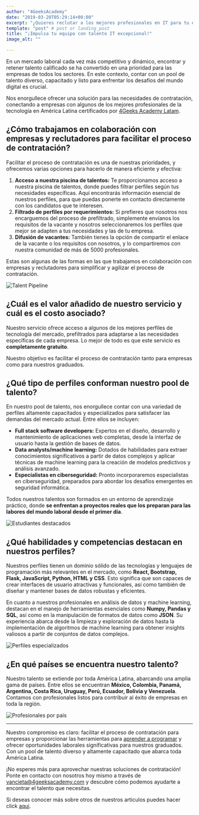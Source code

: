 ```yaml
---
author: "4GeeksAcademy"
date: "2019-03-20T05:29:14+00:00"
excerpt: "¿Quieres reclutar a los mejores profesionales en IT para tu empresa de forma sencilla? ¡Estás en el lugar correcto!"
template: "post" # post or landing_post
title: "¡Impulsa tu equipo con talento IT excepcional!"
image_alt: ""

---
```



En un mercado laboral cada vez más competitivo y dinámico, encontrar y retener talento calificado se ha convertido en una prioridad para las empresas de todos los sectores. En este contexto, contar con un pool de talento diverso, capacitado y listo para enfrentar los desafíos del mundo digital es crucial.

Nos enorgullece ofrecer una solución para las necesidades de contratación, conectando a empresas con algunos de los mejores profesionales de la tecnología en América Latina certificados por [4Geeks Academy Latam](https://www.linkedin.com/school/4geeks-academy-latino/).


## ¿Cómo trabajamos en colaboración con empresas y reclutadores para facilitar el proceso de contratación?

Facilitar el proceso de contratación es una de nuestras prioridades, y ofrecemos varias opciones para hacerlo de manera eficiente y efectiva:

1. **Acceso a nuestra piscina de talentos:** Te proporcionamos acceso a nuestra piscina de talentos, donde puedes filtrar perfiles según tus necesidades específicas. Aquí encontrarás información esencial de nuestros perfiles, para que puedas ponerte en contacto directamente con los candidatos que te interesen.
2. **Filtrado de perfiles por requerimientos:** Si prefieres que nosotros nos encarguemos del proceso de prefiltrado, simplemente envíanos los requisitos de la vacante y nosotros seleccionaremos los perfiles que mejor se adapten a tus necesidades y las de tu empresa.
3. **Difusión de vacantes:** También tienes la opción de compartir el enlace de la vacante o los requisitos con nosotros, y lo compartiremos con nuestra comunidad de más de 5000 profesionales.

Estas son algunas de las formas en las que trabajamos en colaboración con empresas y reclutadores para simplificar y agilizar el proceso de contratación.

![Talent Pipeline](https://breathecode.herokuapp.com/v1/media/file/talent-pipeline-4-jpg?)

## ¿Cuál es el valor añadido de nuestro servicio y cuál es el costo asociado?

Nuestro servicio ofrece acceso a algunos de los mejores perfiles de tecnología del mercado, prefiltrados para adaptarse a las necesidades específicas de cada empresa. Lo mejor de todo es que este servicio es **completamente gratuito**.

Nuestro objetivo es facilitar el proceso de contratación tanto para empresas como para nuestros graduados.

## ¿Qué tipo de perfiles conforman nuestro pool de talento?

En nuestro pool de talento, nos enorgullece contar con una variedad de perfiles altamente capacitados y especializados para satisfacer las demandas del mercado actual. Entre ellos se incluyen:

- **Full stack software developers:** Expertos en el diseño, desarrollo y mantenimiento de aplicaciones web completas, desde la interfaz de usuario hasta la gestión de bases de datos.
- **Data analysts/machine learning:** Dotados de habilidades para extraer conocimientos significativos a partir de datos complejos y aplicar técnicas de machine learning para la creación de modelos predictivos y análisis avanzado.
- **Especialistas en ciberseguridad:** Pronto incorporaremos especialistas en ciberseguridad, preparados para abordar los desafíos emergentes en seguridad informática.

Todos nuestros talentos son formados en un entorno de aprendizaje práctico, donde **se enfrentan a proyectos reales que los preparan para las labores del mundo laboral desde el primer día**.

![Estudiantes destacados](https://breathecode.herokuapp.com/v1/media/file/talent-pipeline-3-jpg?)

## ¿Qué habilidades y competencias destacan en nuestros perfiles?

Nuestros perfiles tienen un dominio sólido de las tecnologías y lenguajes de programación más relevantes en el mercado, como **React, Bootstrap, Flask, JavaScript, Python, HTML y CSS**. Esto significa que son capaces de crear interfaces de usuario atractivas y funcionales, así como también de diseñar y mantener bases de datos robustas y eficientes.

En cuanto a nuestros profesionales en análisis de datos y machine learning, destacan en el manejo de herramientas esenciales como **Numpy, Pandas y SQL**, así como en la manipulación de formatos de datos como **JSON**. Su experiencia abarca desde la limpieza y exploración de datos hasta la implementación de algoritmos de machine learning para obtener insights valiosos a partir de conjuntos de datos complejos.

![Perfiles especializados](https://breathecode.herokuapp.com/v1/media/file/talent-pipeline-2-jpg)

## ¿En qué países se encuentra nuestro talento?

Nuestro talento se extiende por toda América Latina, abarcando una amplia gama de países. Entre ellos se encuentran **México, Colombia, Panamá, Argentina, Costa Rica, Uruguay, Perú, Ecuador, Bolivia y Venezuela**. Contamos con profesionales listos para contribuir al éxito de empresas en toda la región.

![Profesionales por país](https://breathecode.herokuapp.com/v1/media/file/talent-pipeline-1-jpg)

---

Nuestro compromiso es claro: facilitar el proceso de contratación para empresas y proporcionar las herramientas para [aprender a programar](https://4geeksacademy.com/es/landing/aprende-a-programar) y ofrecer  oportunidades laborales significativas para nuestros graduados. Con un pool de talento diverso y altamente capacitado que abarca toda América Latina.

¡No esperes más para aprovechar nuestras soluciones de contratación! Ponte en contacto con nosotros hoy mismo a través de vancieta@4geeksacademy.com y descubre cómo podemos ayudarte a encontrar el talento que necesitas.

Si deseas conocer más sobre otros de nuestros articulos puedes hacer click [aqui](https://4geeksacademy.com/blogposts). 

